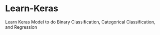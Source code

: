 # Learn-Keras

Learn Keras Model to do Binary Classification, Categorical Classification, and Regression
